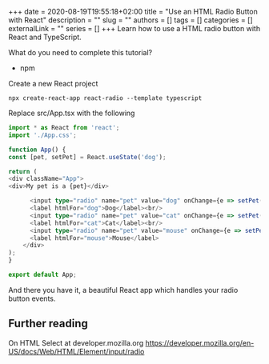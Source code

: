 +++
date = 2020-08-19T19:55:18+02:00
title = "Use an HTML Radio Button with React"
description = ""
slug = ""
authors = []
tags = []
categories = []
externalLink = ""
series = []
+++
Learn how to use a HTML radio button with React and TypeScript.


What do you need to complete this tutorial?
* npm

Create a new React project

```
npx create-react-app react-radio --template typescript
```

Replace src/App.tsx with the following

```typescript jsx
import * as React from 'react';
import './App.css';

function App() {
const [pet, setPet] = React.useState('dog');

return (
<div className="App">
<div>My pet is a {pet}</div>

      <input type="radio" name="pet" value="dog" onChange={e => setPet(e.target.value)}/>
      <label htmlFor="dog">Dog</label><br/>
      <input type="radio" name="pet" value="cat" onChange={e => setPet(e.target.value)}/>
      <label htmlFor="cat">Cat</label><br/>
      <input type="radio" name="pet" value="mouse" onChange={e => setPet(e.target.value)}/>
      <label htmlFor="mouse">Mouse</label>
    </div>
);
}

export default App;
```


And there you have it, a beautiful React app which handles your radio button events.

## Further reading

On HTML Select at developer.mozilla.org <a href="https://developer.mozilla.org/en-US/docs/Web/HTML/Element/input/radio">https://developer.mozilla.org/en-US/docs/Web/HTML/Element/input/radio</a>
